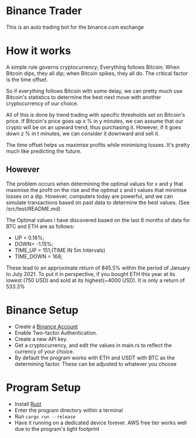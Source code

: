 # Binance Trader

This is an auto trading bot for the binance.com exchange

# How it works

A simple rule governs cryptocurrency; Everything follows Bitcoin. When Bitcoin dips, they all dip; when Bitcoin spikes, they all do. The critical factor is the time offset.

So if everything follows Bitcoin with some delay, we can pretty much use Bitcoin's statistics to determine the best next move with another cryptocurrency of our choice.

All of this is done by trend trading with specific thresholds set on Bitcoin's price. If Bitcoin's price goes up x % in y minutes, we can assume that our crypto will be on an upward trend, thus purchasing it. However, if it goes down z % in t minutes, we can consider it downward and sell it.

The time offset helps us maximise profits while minimising losses. It's pretty much like predicting the future.

## However

The problem occurs when determining the optimal values for x and y that maximise the profit on the rise and the optimal z and t values that minimise losses on a dip. However, computers today are powerful, and we can simulate transactions based on past data to determine the best values. (See /src/test/README.md)

The Optimal values i have discovered based on the last 6 months of data for BTC and ETH are as follows:

- UP = 0.16%;
- DOWN= -1.15%;
- TIME_UP = 151;(TIME IN 5m Intervals)
- TIME_DOWN = 168;

These lead to an approximate return of 845.5% within the period of January to July 2021. To put it in perspective, if you bought ETH this year at its lowest (750 USD) and sold at its highest(~4000 USD). It is only a return of 533.3%

# Binance Setup

- Create a [Binance Account](http://binance.com/)
- Enable Two-factor Authentication.
- Create a new API key.
- Get a cryptocurrency, and edit the values in main.rs to reflect the currency of your choice.
- By default the program works with ETH and USDT with BTC as the determining factor. These can be adjusted to whatever you choose

# Program Setup

- Install [Rust](https://www.rust-lang.org/tools/install)
- Enter the program directory within a terminal
- Run `cargo run --release`
- Have it running on a dedicated device forever. AWS free tier works well due to the program's light footprint
